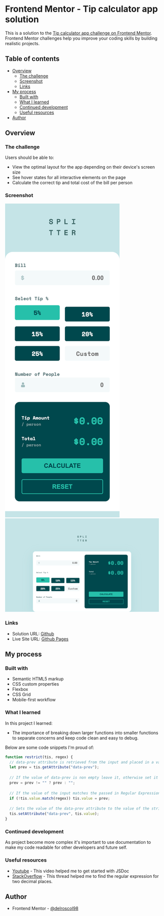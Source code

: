 # Frontend Mentor - Tip calculator app solution

This is a solution to the [Tip calculator app challenge on Frontend Mentor](https://www.frontendmentor.io/challenges/tip-calculator-app-ugJNGbJUX). Frontend Mentor challenges help you improve your coding skills by building realistic projects.

## Table of contents

- [Overview](#overview)
  - [The challenge](#the-challenge)
  - [Screenshot](#screenshot)
  - [Links](#links)
- [My process](#my-process)
  - [Built with](#built-with)
  - [What I learned](#what-i-learned)
  - [Continued development](#continued-development)
  - [Useful resources](#useful-resources)
- [Author](#author)

## Overview

### The challenge

Users should be able to:

- View the optimal layout for the app depending on their device's screen size
- See hover states for all interactive elements on the page
- Calculate the correct tip and total cost of the bill per person

### Screenshot

![](./screenshots/screencapture-127-0-0-1-3000-index-html-2024-04-24-16_39_30.png)
![](./screenshots/screencapture-127-0-0-1-3000-index-html-2024-04-24-16_40_28.png)

### Links

- Solution URL: [Github](https://github.com/delroscol98/Tip-Calculator-App)
- Live Site URL: [Github Pages](https://delroscol98.github.io/Tip-Calculator-App/)

## My process

### Built with

- Semantic HTML5 markup
- CSS custom properties
- Flexbox
- CSS Grid
- Mobile-first workflow

### What I learned

In this project I learned:

- The importance of breaking down larger functions into smaller functions to separate concerns and keep code clean and easy to debug.

Below are some code snippets I'm proud of:

```js
function restrict(tis, regex) {
  // data-prev attribute is retrieved from the input and placed in a variable called prev
  let prev = tis.getAttribute("data-prev");

  // If the value of data-prev is non empty leave it, otherwise set it to an empty string
  prev = prev != "" ? prev : "";

  // If the value of the input matches the passed in Regular Expression then the value of the input is set to data-prev
  if (!tis.value.match(regex)) tis.value = prev;

  // Sets the value of the data-prev attribute to the value of the string
  tis.setAttribute("data-prev", tis.value);
}
```

### Continued development

As project become more complex it's important to use documentation to make my code readable for other developers and future self.

### Useful resources

- [Youtube](https://www.youtube.com/watch?v=YK-GurROGIg&t=631s) - This video helped me to get started with JSDoc
- [StackOverflow](https://stackoverflow.com/questions/74853399/maximum-two-decimal-check-on-input-not-working-properly?noredirect=1&lq=1) - This thread helped me to find the regular expression for two decimal places.

## Author

- Frontend Mentor - [@delroscol98](https://www.frontendmentor.io/profile/delroscol98)
